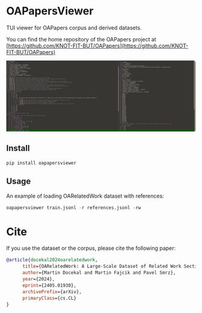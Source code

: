 # OAPapersViewer
TUI viewer for OAPapers corpus and derived datasets.

You can find the home repository of the OAPapers project at [https://github.com/KNOT-FIT-BUT/OAPapers](https://github.com/KNOT-FIT-BUT/OAPapers)

![TUI Viewer](tui_viewer.png)

## Install

    pip install oapapersviewer

## Usage

An example of loading OARelatedWork dataset with references:

```python
oapapersviewer train.jsonl -r references.jsonl -rw
```

# Cite

If you use the dataset or the corpus, please cite the following paper:

```bibtex
@article{docekal2024oarelatedwork,
      title={OARelatedWork: A Large-Scale Dataset of Related Work Sections with Full-texts from Open Access Sources}, 
      author={Martin Docekal and Martin Fajcik and Pavel Smrz},
      year={2024},
      eprint={2405.01930},
      archivePrefix={arXiv},
      primaryClass={cs.CL}
}
```